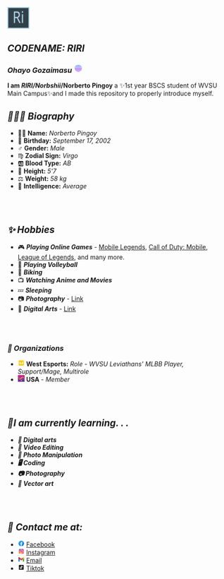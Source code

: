 <img src="https://github.com/Norbshii/Norbshii/blob/main/Images/LOGO%20Norbshii.svg" width="50"> <br /> 
## **_CODENAME: RIRI_**

### _Ohayo Gozaimasu_ <img src="https://github.com/Norbshii/Norbshii/blob/main/Images/icons8-vaporwave-64.png" width="20">

**I am _RIRI/Norbshii_/Norberto Pingoy** a ✨1st year BSCS student of WVSU Main Campus✨and I made this repository to properly introduce myself.

## **_👨🏻‍💻 Biography_**
 
 - 🙋‍♂️ **Name:** _Norberto Pingoy_
 - 🎉 **Birthday:** _September 17, 2002_
 - ♂️  **Gender:** _Male_
 - ♍ **Zodial Sign:** _Virgo_
 - 🆎 **Blood Type:** _AB_
 - 📏 **Height:** _5'7_
 - ⚖️ **Weight:** _58 kg_
 - 🧐 **Intelligence:** _Average_
<br />
<br >

## **_✨ Hobbies_**
 
 - 🎮 **_Playing Online Games_** - [Mobile Legends](https://m.mobilelegends.com/en), [Call of Duty: Mobile](https://my.callofduty.com/content/atvi/callofduty/mobile/web/en/home.html), [League of Legends](https://lol.garena.ph/), and many more.
 - 🏐 **_Playing Volleyball_**
 - 🚴 _**Biking**_
 - 📺 _**Watching Anime and Movies**_
 - 💤 _**Sleeping**_
 - 📷 _**Photography**_ - [Link](https://drive.google.com/drive/folders/1szAB9DAwa2xx-V3RYdaMkWZ8yWuRwNy6?usp=sharing)
 - 🎨 _**Digital Arts**_ - [Link](https://drive.google.com/drive/folders/1qYyzKxi2yv3tIhgTPjoJ59Lj9P0Gky-Z?usp=sharing)
<br />
<br />

### _**👔 Organizations**_
 
 - <img src="https://github.com/Norbshii/Norbshii/blob/main/Images/West%20Esports%20Logo.png" width="15"> **West Esports:** _Role - WVSU Leviathans' MLBB Player, Support/Mage, Multirole_
 - <img src="https://github.com/Norbshii/Norbshii/blob/main/Images/USA%20Logo.jpg" width="15"> **USA** - _Member_
<br />
<br />

## _**🔖I am currently learning. . .**_

 - _**🎨 Digital arts**_
 - _**📼 Video Editing**_
 - _**👾 Photo Manipulation**_
 - _**🖥️ Coding**_
 - _**📷 Photography**_
 - _**🤖 Vector art**_
<br />
<br />

## _**📇 Contact me at:**_

- <img src="https://github.com/Norbshii/Norbshii/blob/main/Images/icons8-facebook.svg" width="15"> [Facebook](https://www.facebook.com/Norbshii.4/)
- <img src="https://github.com/Norbshii/Norbshii/blob/main/Images/icons8-instagram.svg" width="15"> [Instagram](https://www.instagram.com/norbshii/)
- <img src="https://github.com/Norbshii/Norbshii/blob/main/Images/icons8-gmail.svg" width="15"> [Email](mailto:norberto.pingoy@wvsu.edu.ph)
- <img src="https://github.com/Norbshii/Norbshii/blob/main/Images/icons8-tiktok.svg" width="15"> [Tiktok](https://www.tiktok.com/@norbshii)


